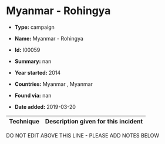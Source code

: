 # Myanmar - Rohingya 

* **Type:** campaign

* **Name:** Myanmar - Rohingya 

* **Id:** I00059

* **Summary:** nan

* **Year started:** 2014

* **Countries:** Myanmar , Myanmar

* **Found via:** nan

* **Date added:** 2019-03-20
 

| Technique | Description given for this incident |
| --------- | ------------------------- |

DO NOT EDIT ABOVE THIS LINE - PLEASE ADD NOTES BELOW